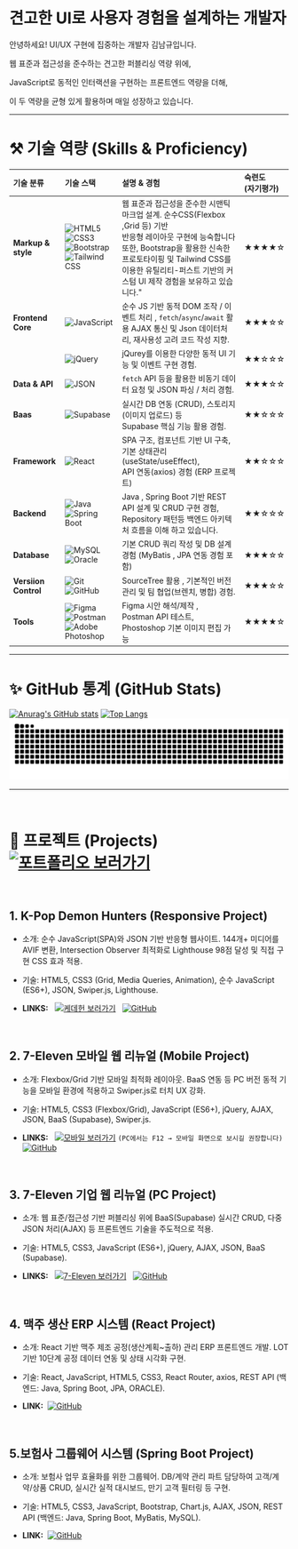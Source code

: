 # 견고한 UI로 사용자 경험을 설계하는 개발자   

안녕하세요! UI/UX 구현에 집중하는 개발자 김남규입니다.

웹 표준과 접근성을 준수하는 견고한 퍼블리싱 역량 위에, 

JavaScript로 동적인 인터랙션을 구현하는 프론트엔드 역량을 더해, 

이 두 역량을 균형 있게 활용하며 매일 성장하고 있습니다.  

<hr/>

# ⚒️ 기술 역량 (Skills & Proficiency)

|기술 분류 | 기술 스택| 설명 & 경험| 숙련도 <br>(자기평가)|
| :-----------------------------| :---------------------------| :-------------------------------------------------------------------------| :----------------|
|**Markup & style** | ![HTML5](https://img.shields.io/badge/HTML5-E34F26?style=for-the-badge&logo=html5&logoColor=white) ![CSS3](https://img.shields.io/badge/CSS3-007ACC?style=for-the-badge&logo=css3&logoColor=white&v=2) ![Bootstrap](https://img.shields.io/badge/Bootstrap-7952B3?style=for-the-badge&logo=bootstrap&logoColor=white) ![Tailwind CSS](https://img.shields.io/badge/Tailwind_CSS-06B6D4?style=for-the-badge&logo=tailwindcss&logoColor=white) |  웹 표준과 접근성을 준수한 시맨틱 마크업 설계. 순수CSS(Flexbox ,Grid 등) 기반 <br> 반응형 레이아웃 구현에 능숙합니다 또한, Bootstrap을 활용한 신속한 프로토타이핑 및 Tailwind CSS를 이용한 유틸리티-퍼스트 기반의 커스텀 UI 제작 경험을 보유하고 있습니다." |  ★★★★☆ |
|**Frontend Core**| ![JavaScript](https://img.shields.io/badge/JavaScript-F7DF1E?style=for-the-badge&logo=javascript&logoColor=black) |  순수 JS 기반 동적 DOM 조작 / 이벤트 처리 , `fetch`/`async`/`await` 활용 AJAX 통신 및 Json 데이터처리, 재사용성 고려 코드 작성 지향. |  ★★★☆☆ |
|                 | ![jQuery](https://img.shields.io/badge/jQuery-0769AD?style=for-the-badge&logo=jquery&logoColor=white) | jQurey를 이용한 다양한 동적 UI 기능 및 이벤트 구현 경험. | ★★☆☆☆ |
|**Data & API**| ![JSON](https://img.shields.io/badge/JSON-000000?style=for-the-badge&logo=json&logoColor=white) | `fetch` API 등을 활용한 비동기 데이터 요청 및 JSON 파싱 / 처리 경험. |★★★☆☆ |
|**Baas**| ![Supabase](https://img.shields.io/badge/Supabase-3ECF8E?style=for-the-badge&logo=supabase&logoColor=white) | 실시간 DB 연동 (CRUD), 스토리지 (이미지 업로드) 등 <br> Supabase 핵심 기능 활용 경험. |★★☆☆☆ |
|**Framework**|![React](https://img.shields.io/badge/React-61DAFB?style=for-the-badge&logo=react&logoColor=black) | SPA 구조, 컴포넌트 기반 UI 구축, 기본 상태관리 (useState/useEffect), <br> API 연동(axios) 경험 (ERP 프로젝트) |★★☆☆☆|
|**Backend**|![Java](https://img.shields.io/badge/Java-f5f5f5?style=for-the-badge&logo=java&logoColor=red) ![Spring Boot](https://img.shields.io/badge/Spring_Boot-6DB33F?style=for-the-badge&logo=springboot&logoColor=white)| Java , Spring Boot 기반 REST API 설계 및 CRUD 구현 경험, Repository 패턴등 백엔드 아키텍처 흐름을 이해 하고 있습니다. |★★☆☆☆|
|**Database**| ![MySQL](https://img.shields.io/badge/MySQL-4479A1?style=for-the-badge&logo=mysql&logoColor=white)  ![Oracle](https://img.shields.io/badge/Oracle-F80000?style=for-the-badge&logo=oracle&logoColor=white) | 기본 CRUD 쿼리 작성 및 DB 설계 경험 (MyBatis , JPA 연동 경험 포함) |★★★☆☆| 
|**Versiion Control**| ![Git](https://img.shields.io/badge/Git-F05032?style=for-the-badge&logo=git&logoColor=white)  ![GitHub](https://img.shields.io/badge/GitHub-181717?style=for-the-badge&logo=github&logoColor=white) | SourceTree 활용 , 기본적인 버전 관리 및 팀 협업(브렌치, 병합) 경험. |★★★☆☆|
|**Tools**| ![Figma](https://img.shields.io/badge/Figma-333333?style=for-the-badge&logo=figma&logoColor=white)  ![Postman](https://img.shields.io/badge/Postman-FF6C37?style=for-the-badge&logo=postman&logoColor=white)  ![Adobe Photoshop](https://img.shields.io/badge/Adobe_Photoshop-31A8FF?style=for-the-badge&logo=adobephotoshop&logoColor=white) | Figma 시안 해석/제작 ,<br> Postman API 테스트, Phostoshop 기본 이미지 편집 가능 |★★★★☆|

<hr/>

# ✨ GitHub 통계 (GitHub Stats)

[![Anurag's GitHub stats](https://github-readme-stats.vercel.app/api?username=rlaskarb&show_icons=true&theme=radical)](https://github.com/anuraghazra/github-readme-stats)
[![Top Langs](https://github-readme-stats.vercel.app/api/top-langs/?username=rlaskarb&layout=compact&theme=radical)](https://github.com/anuraghazra/github-readme-stats)
![snake animation](https://github.com/rlaskarb/rlaskarb/blob/output/github-contribution-grid-snake.svg) 

<hr/><br>

# 📂  프로젝트 (Projects) &nbsp; &nbsp; [![포트폴리오 보러가기](https://img.shields.io/badge/-%ED%8F%AC%ED%8A%B8%ED%8F%B4%EB%A6%AC%EC%98%A4%20%EB%B3%B4%EB%9F%AC%EA%B0%80%EA%B8%B0-343a40?style=for-the-badge)](https://rlaskarb20.mycafe24.com/profile/)
<br>

## 1. K-Pop Demon Hunters (Responsive Project)

- 소개: 순수 JavaScript(SPA)와 JSON 기반 반응형 웹사이트. 144개+ 미디어를 AVIF 변환, Intersection Observer 최적화로 Lighthouse 98점 달성 및 직접 구현 CSS 효과 적용.

- 기술: HTML5, CSS3 (Grid, Media Queries, Animation), 순수 JavaScript (ES6+), JSON, Swiper.js, Lighthouse.

- **LINKS:** 
 &nbsp; [![케데헌 보러가기](https://img.shields.io/badge/-%EC%BC%80%EB%8D%B0%ED%97%8C%20%EB%B3%B4%EB%9F%AC%EA%B0%80%EA%B8%B0-2C003E?style=for-the-badge)](https://rlaskarb20.mycafe24.com/media/) &nbsp; [![GitHub](https://img.shields.io/badge/GitHub-181717?style=for-the-badge&logo=github&logoColor=white)](https://github.com/rlaskarb/KPopDemonHunters)

<br>

## 2. 7-Eleven 모바일 웹 리뉴얼 (Mobile Project)

- 소개: Flexbox/Grid 기반 모바일 최적화 레이아웃. BaaS 연동 등 PC 버전 동적 기능을 모바일 환경에 적용하고 Swiper.js로 터치 UX 강화.

- 기술: HTML5, CSS3 (Flexbox/Grid), JavaScript (ES6+), jQuery, AJAX, JSON, BaaS (Supabase), Swiper.js.

- **LINKS:** 
 &nbsp; [![모바일 보러가기](https://img.shields.io/badge/-%EB%AA%A8%EB%B0%94%EC%9D%BC%20%EB%B3%B4%EB%9F%AC%EA%B0%80%EA%B8%B0-D92629?style=for-the-badge)](https://rlaskarb20.mycafe24.com/mobile/)&nbsp;`(PC에서는 F12 → 모바일 화면으로 보시길 권장합니다)` &nbsp; [![GitHub](https://img.shields.io/badge/GitHub-181717?style=for-the-badge&logo=github&logoColor=white)](https://github.com/rlaskarb/7-eleven_mobile)
<br>

## 3. 7-Eleven 기업 웹 리뉴얼 (PC Project)

- 소개: 웹 표준/접근성 기반 퍼블리싱 위에 BaaS(Supabase) 실시간 CRUD, 다중 JSON 처리(AJAX) 등 프론트엔드 기술을 주도적으로 적용.

- 기술: HTML5, CSS3, JavaScript (ES6+), jQuery, AJAX, JSON, BaaS (Supabase).

- **LINKS:** 
 &nbsp; [![7-Eleven 보러가기](https://img.shields.io/badge/-7--Eleven%20%EB%B3%B4%EB%9F%AC%EA%B0%80%EA%B8%B0-D92629?style=for-the-badge)](https://rlaskarb20.mycafe24.com/) &nbsp; [![GitHub](https://img.shields.io/badge/GitHub-181717?style=for-the-badge&logo=github&logoColor=white)](https://github.com/rlaskarb/7-ELEVEn)
<br>

## 4. 맥주 생산 ERP 시스템 (React Project)

- 소개: React 기반 맥주 제조 공정(생산계획~출하) 관리 ERP 프론트엔드 개발. LOT 기반 10단계 공정 데이터 연동 및 상태 시각화 구현.

- 기술: React, JavaScript, HTML5, CSS3, React Router, axios, REST API (백엔드: Java, Spring Boot, JPA, ORACLE).

- **LINK:** 
 &nbsp;[![GitHub](https://img.shields.io/badge/GitHub-181717?style=for-the-badge&logo=github&logoColor=white)](https://github.com/rlaskarb/QualityCore)
<br>

## 5.보험사 그룹웨어 시스템 (Spring Boot Project)

- 소개: 보험사 업무 효율화를 위한 그룹웨어. DB/계약 관리 파트 담당하여 고객/계약/상품 CRUD, 실시간 실적 대시보드, 만기 고객 필터링 등 구현.

- 기술: HTML5, CSS3, JavaScript, Bootstrap, Chart.js, AJAX, JSON, REST API (백엔드: Java, Spring Boot, MyBatis, MySQL).

- **LINK:** 
 &nbsp;[![GitHub](https://img.shields.io/badge/GitHub-181717?style=for-the-badge&logo=github&logoColor=white)](https://github.com/rlaskarb/LYNK_LIFE)
  
<br/>



